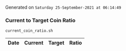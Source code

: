 Generated on `Saturday 25-September-2021 at 06:14:49`

### Current to Target Coin Ratio
`current_coin_ratio.sh`

Date|Current|Target|Ratio
---|---|---|---
